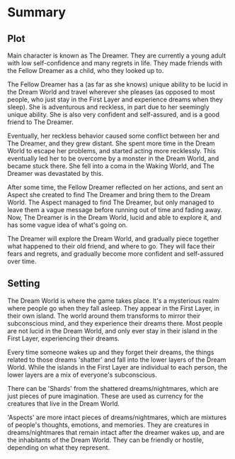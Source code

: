 # Summary

## Plot

Main character is known as The Dreamer. They are currently a young adult with low self-confidence and many regrets in life. They made friends with the Fellow Dreamer as a child, who they looked up to.

The Fellow Dreamer has a (as far as she knows) unique ability to be lucid in the Dream World and travel wherever she pleases (as opposed to most people, who just stay in the First Layer and experience dreams when they sleep). She is adventurous and reckless, in part due to her seemingly unique ability. She is also very confident and self-assured, and is a good friend to The Dreamer.

Eventually, her reckless behavior caused some conflict between her and The Dreamer, and they grew distant. She spent more time in the Dream World to escape her problems, and started acting more recklessly. This eventually led her to be overcome by a monster in the Dream World, and became stuck there. She fell into a coma in the Waking World, and The Dreamer was devastated by this.

After some time, the Fellow Dreamer reflected on her actions, and sent an Aspect she created to find The Dreamer and bring them to the Dream World. The Aspect managed to find The Dreamer, but only managed to leave them a vague message before running out of time and fading away. Now, The Dreamer is in the Dream World, lucid and able to explore it, and has some vague idea of what's going on.

The Dreamer will explore the Dream World, and gradually piece together what happened to their old friend, and where to go. They will face their fears and regrets, and gradually become more confident and self-assured over time.

## Setting

The Dream World is where the game takes place. It's a mysterious realm where people go when they fall asleep. They appear in the First Layer, in their own island. The world around them transforms to mirror their subconscious mind, and they experience their dreams there. Most people are not lucid in the Dream World, and only ever stay in their island in the First Layer, experiencing their dreams.

Every time someone wakes up and they forget their dreams, the things related to those dreams 'shatter' and fall into the lower layers of the Dream World. While the islands in the First Layer are individual to each person, the lower layers are a mix of everyone's subconscious.

There can be 'Shards' from the shattered dreams/nightmares, which are just pieces of pure imagination. These are used as currency for the creatures that live in the Dream World.

'Aspects' are more intact pieces of dreams/nightmares, which are mixtures of people's thoughts, emotions, and memories. They are creatures in dreams/nightmares that remain intact after the dreamer wakes up, and are the inhabitants of the Dream World. They can be friendly or hostile, depending on what they represent.
